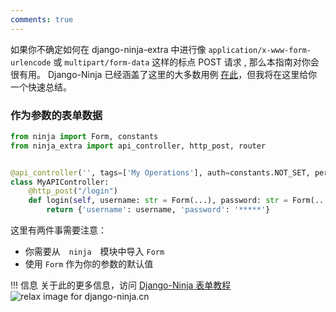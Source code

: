```yaml
---
comments: true
---
```

如果你不确定如何在 django-ninja-extra 中进行像 `application/x-www-form-urlencode` 或 `multipart/form-data` 这样的标点 POST 请求 , 那么本指南对你会很有用。
Django-Ninja 已经涵盖了这里的大多数用例 [在此](https://django-ninja.cn/tutorial/form-params/)，但我将在这里给你一个快速总结。

### 作为参数的表单数据

```python hl_lines="7 8"
from ninja import Form, constants
from ninja_extra import api_controller, http_post, router


@api_controller('', tags=['My Operations'], auth=constants.NOT_SET, permissions=[])
class MyAPIController:
    @http_post("/login")
    def login(self, username: str = Form(...), password: str = Form(...)):
        return {'username': username, 'password': '*****'}
```
这里有两件事需要注意：

- 你需要从　`ninja`　模块中导入 `Form`
- 使用 `Form` 作为你的参数的默认值


!!! 信息
    关于此的更多信息，访问 [Django-Ninja 表单教程](https://django-ninja.cn/guides/input/form-params/)
<img style="object-fit: cover; object-position: 50% 50%;" alt="relax image for django-ninja.cn" loading="lazy" fetchpriority="auto" aria-hidden="true" draggable="false" src="https://picsum.photos/825/47.jpg">

